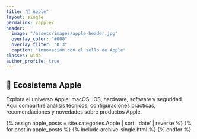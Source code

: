 ```yaml
---
title: "🍏 Apple"
layout: single
permalink: /apple/
header:
  image: "/assets/images/apple-header.jpg"
  overlay_color: "#000"
  overlay_filter: "0.3"
  caption: "Innovación con el sello de Apple"
classes: wide
author_profile: true
---
```


## 🍏 Ecosistema Apple

Explora el universo Apple: macOS, iOS, hardware, software y seguridad.  
Aquí compartiré análisis técnicos, configuraciones prácticas, recomendaciones y novedades sobre productos Apple.

{% assign apple_posts = site.categories.Apple | sort: 'date' | reverse %}
{% for post in apple_posts %}
  {% include archive-single.html %}
{% endfor %}
